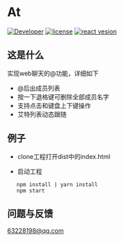 # At

[![Developer](https://img.shields.io/badge/Developer-pagnkelly-red.svg)](https://github.com/pagnkelly)
[![license](https://img.shields.io/npm/l/react)](https://github.com/facebook/react)
[![react vesion](https://img.shields.io/npm/v/react)](https://github.com/facebook/react)

## 这是什么

  实现web聊天的@功能，详细如下

  - @后出成员列表
  - 按一下退格键可删除全部成员名字
  - 支持点击和键盘上下键操作
  - 艾特列表动态跟随
  
## 例子

 - clone工程打开dist中的index.html

 - 启动工程

 ```shell
    npm install | yarn install
    npm start
 ```

## 问题与反馈

63228198@qq.com